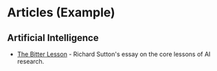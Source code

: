 # Articles (Example)

## Artificial Intelligence
- [The Bitter Lesson](http://www.incompleteideas.net/IncIdeas/BitterLesson.html) - Richard Sutton's essay on the core lessons of AI research.
